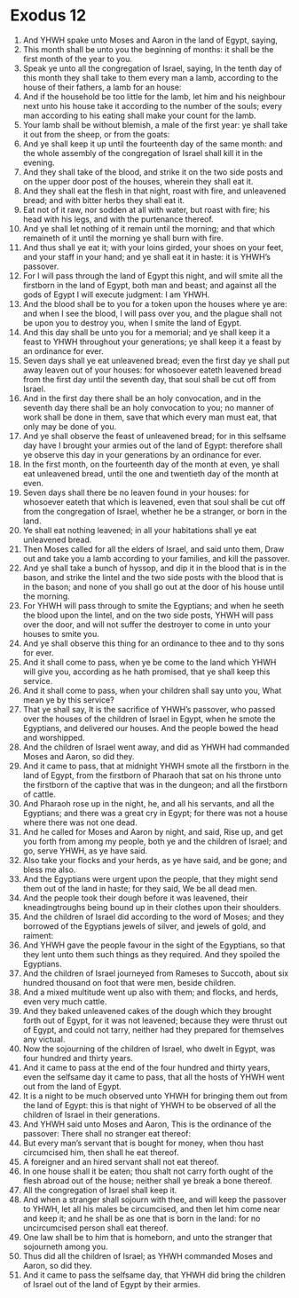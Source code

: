 ﻿# Exodus  12
1. And YHWH spake unto Moses and Aaron in the land of Egypt, saying, 
2. This month shall be unto you the beginning of months: it shall be the first month of the year to you. 
3.  Speak ye unto all the congregation of Israel, saying, In the tenth day of this month they shall take to them every man a lamb, according to the house of their fathers, a lamb for an house: 
4. And if the household be too little for the lamb, let him and his neighbour next unto his house take it according to the number of the souls; every man according to his eating shall make your count for the lamb. 
5. Your lamb shall be without blemish, a male of the first year: ye shall take it out from the sheep, or from the goats: 
6. And ye shall keep it up until the fourteenth day of the same month: and the whole assembly of the congregation of Israel shall kill it in the evening. 
7. And they shall take of the blood, and strike it on the two side posts and on the upper door post of the houses, wherein they shall eat it. 
8. And they shall eat the flesh in that night, roast with fire, and unleavened bread; and with bitter herbs they shall eat it. 
9. Eat not of it raw, nor sodden at all with water, but roast with fire; his head with his legs, and with the purtenance thereof. 
10. And ye shall let nothing of it remain until the morning; and that which remaineth of it until the morning ye shall burn with fire. 
11.  And thus shall ye eat it; with your loins girded, your shoes on your feet, and your staff in your hand; and ye shall eat it in haste: it is YHWH’s passover. 
12. For I will pass through the land of Egypt this night, and will smite all the firstborn in the land of Egypt, both man and beast; and against all the gods of Egypt I will execute judgment: I am YHWH. 
13. And the blood shall be to you for a token upon the houses where ye are: and when I see the blood, I will pass over you, and the plague shall not be upon you to destroy you, when I smite the land of Egypt. 
14. And this day shall be unto you for a memorial; and ye shall keep it a feast to YHWH throughout your generations; ye shall keep it a feast by an ordinance for ever. 
15. Seven days shall ye eat unleavened bread; even the first day ye shall put away leaven out of your houses: for whosoever eateth leavened bread from the first day until the seventh day, that soul shall be cut off from Israel. 
16. And in the first day there shall be an holy convocation, and in the seventh day there shall be an holy convocation to you; no manner of work shall be done in them, save that which every man must eat, that only may be done of you. 
17. And ye shall observe the feast of unleavened bread; for in this selfsame day have I brought your armies out of the land of Egypt: therefore shall ye observe this day in your generations by an ordinance for ever. 
18.  In the first month, on the fourteenth day of the month at even, ye shall eat unleavened bread, until the one and twentieth day of the month at even. 
19. Seven days shall there be no leaven found in your houses: for whosoever eateth that which is leavened, even that soul shall be cut off from the congregation of Israel, whether he be a stranger, or born in the land. 
20. Ye shall eat nothing leavened; in all your habitations shall ye eat unleavened bread. 
21.  Then Moses called for all the elders of Israel, and said unto them, Draw out and take you a lamb according to your families, and kill the passover. 
22. And ye shall take a bunch of hyssop, and dip it in the blood that is in the bason, and strike the lintel and the two side posts with the blood that is in the bason; and none of you shall go out at the door of his house until the morning. 
23. For YHWH will pass through to smite the Egyptians; and when he seeth the blood upon the lintel, and on the two side posts, YHWH will pass over the door, and will not suffer the destroyer to come in unto your houses to smite you. 
24. And ye shall observe this thing for an ordinance to thee and to thy sons for ever. 
25. And it shall come to pass, when ye be come to the land which YHWH will give you, according as he hath promised, that ye shall keep this service. 
26. And it shall come to pass, when your children shall say unto you, What mean ye by this service? 
27. That ye shall say, It is the sacrifice of YHWH’s passover, who passed over the houses of the children of Israel in Egypt, when he smote the Egyptians, and delivered our houses. And the people bowed the head and worshipped. 
28. And the children of Israel went away, and did as YHWH had commanded Moses and Aaron, so did they. 
29.  And it came to pass, that at midnight YHWH smote all the firstborn in the land of Egypt, from the firstborn of Pharaoh that sat on his throne unto the firstborn of the captive that was in the dungeon; and all the firstborn of cattle. 
30. And Pharaoh rose up in the night, he, and all his servants, and all the Egyptians; and there was a great cry in Egypt; for there was not a house where there was not one dead. 
31.  And he called for Moses and Aaron by night, and said, Rise up, and get you forth from among my people, both ye and the children of Israel; and go, serve YHWH, as ye have said. 
32. Also take your flocks and your herds, as ye have said, and be gone; and bless me also. 
33. And the Egyptians were urgent upon the people, that they might send them out of the land in haste; for they said, We be all dead men. 
34. And the people took their dough before it was leavened, their kneadingtroughs being bound up in their clothes upon their shoulders. 
35. And the children of Israel did according to the word of Moses; and they borrowed of the Egyptians jewels of silver, and jewels of gold, and raiment: 
36. And YHWH gave the people favour in the sight of the Egyptians, so that they lent unto them such things as they required. And they spoiled the Egyptians. 
37.  And the children of Israel journeyed from Rameses to Succoth, about six hundred thousand on foot that were men, beside children. 
38. And a mixed multitude went up also with them; and flocks, and herds, even very much cattle. 
39. And they baked unleavened cakes of the dough which they brought forth out of Egypt, for it was not leavened; because they were thrust out of Egypt, and could not tarry, neither had they prepared for themselves any victual. 
40.  Now the sojourning of the children of Israel, who dwelt in Egypt, was four hundred and thirty years. 
41. And it came to pass at the end of the four hundred and thirty years, even the selfsame day it came to pass, that all the hosts of YHWH went out from the land of Egypt. 
42. It is a night to be much observed unto YHWH for bringing them out from the land of Egypt: this is that night of YHWH to be observed of all the children of Israel in their generations. 
43.  And YHWH said unto Moses and Aaron, This is the ordinance of the passover: There shall no stranger eat thereof: 
44. But every man’s servant that is bought for money, when thou hast circumcised him, then shall he eat thereof. 
45. A foreigner and an hired servant shall not eat thereof. 
46. In one house shall it be eaten; thou shalt not carry forth ought of the flesh abroad out of the house; neither shall ye break a bone thereof. 
47. All the congregation of Israel shall keep it. 
48. And when a stranger shall sojourn with thee, and will keep the passover to YHWH, let all his males be circumcised, and then let him come near and keep it; and he shall be as one that is born in the land: for no uncircumcised person shall eat thereof. 
49. One law shall be to him that is homeborn, and unto the stranger that sojourneth among you. 
50. Thus did all the children of Israel; as YHWH commanded Moses and Aaron, so did they. 
51. And it came to pass the selfsame day, that YHWH did bring the children of Israel out of the land of Egypt by their armies. 
